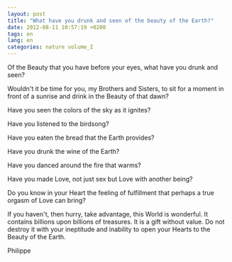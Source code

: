 ```yaml
---
layout: post
title: "What have you drunk and seen of the beauty of the Earth?"
date: 2012-08-11 10:57:19 +0200
tags: en
lang: en
categories: nature volume_I
---
```

Of the Beauty that you have before your eyes, what have you drunk and seen?<br>

Wouldn't it be time for you, my Brothers and Sisters, to sit for a moment in front of a sunrise and drink in the Beauty of that dawn?<br>

Have you seen the colors of the sky as it ignites?<br>

Have you listened to the birdsong?<br>

Have you eaten the bread that the Earth provides?<br>

Have you drunk the wine of the Earth?<br>

Have you danced around the fire that warms?<br>

Have you made Love, not just sex but Love with another being?<br>

Do you know in your Heart the feeling of fulfillment that perhaps a true orgasm of Love can bring?<br>

If you haven't, then hurry, take advantage, this World is wonderful. It contains billions upon billions of treasures. It is a gift without value. Do not destroy it with your ineptitude and inability to open your Hearts to the Beauty of the Earth.

Philippe

<!-- 
This work is licensed under a Creative Commons Attribution-NonCommercial 4.0 International License.
-->